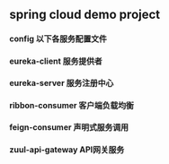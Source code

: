 ## spring cloud demo project

#### config 以下各服务配置文件
#### eureka-client  服务提供者
#### eureka-server  服务注册中心
#### ribbon-consumer  客户端负载均衡
#### feign-consumer   声明式服务调用
#### zuul-api-gateway   API网关服务

